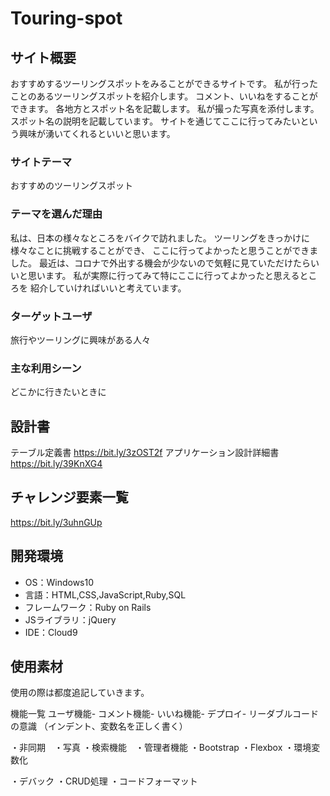 # Touring-spot

## サイト概要
おすすめするツーリングスポットをみることができるサイトです。
私が行ったことのあるツーリングスポットを紹介します。
コメント、いいねをすることができます。
各地方とスポット名を記載します。
私が撮った写真を添付します。
スポット名の説明を記載しています。
サイトを通じてここに行ってみたいという興味が湧いてくれるといいと思います。

### サイトテーマ
おすすめのツーリングスポット

### テーマを選んだ理由
私は、日本の様々なところをバイクで訪れました。
ツーリングをきっかけに様々なことに挑戦することができ、
ここに行ってよかったと思うことができました。
最近は、コロナで外出する機会が少ないので気軽に見ていただけたらいいと思います。
私が実際に行ってみて特にここに行ってよかったと思えるところを
紹介していければいいと考えています。

### ターゲットユーザ
旅行やツーリングに興味がある人々

### 主な利用シーン
どこかに行きたいときに

## 設計書
テーブル定義書
https://bit.ly/3zOST2f
アプリケーション設計詳細書
https://bit.ly/39KnXG4

## チャレンジ要素一覧
https://bit.ly/3uhnGUp

## 開発環境
- OS：Windows10
- 言語：HTML,CSS,JavaScript,Ruby,SQL
- フレームワーク：Ruby on Rails
- JSライブラリ：jQuery
- IDE：Cloud9

## 使用素材
使用の際は都度追記していきます。

機能一覧 ユーザ機能- コメント機能- いいね機能- デプロイ- リーダブルコードの意識 （インデント、変数名を正しく書く）

・非同期　・写真 ・検索機能　・管理者機能 ・Bootstrap ・Flexbox ・環境変数化

・デバック ・CRUD処理 ・コードフォーマット
